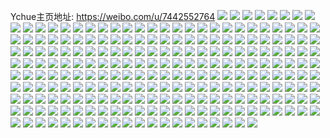 Ychue主页地址: https://weibo.com/u/7442552764 
![](https://wx4.sinaimg.cn/mw2000/0087GbXCly1h8vdmfhiobj31sc2dsnpd.jpg) 
![](https://wx4.sinaimg.cn/mw2000/0087GbXCly1h8vdmnbtb2j31sc2dsnpd.jpg) 
![](https://wx4.sinaimg.cn/mw2000/0087GbXCly1h8vdmii8b5j31sc2dsnpd.jpg) 
![](https://wx4.sinaimg.cn/mw2000/0087GbXCly1h8vdmdh6mxj32c0340hdu.jpg) 
![](https://wx4.sinaimg.cn/mw2000/0087GbXCly1h8vdmor2hxj327v2y1npd.jpg) 
![](https://wx4.sinaimg.cn/mw2000/0087GbXCly1h8u6diwgtnj30wr1z0gyi.jpg) 
![](https://wx4.sinaimg.cn/mw2000/0087GbXCly1h8u6dgkbomj30v91vo423.jpg) 
![](https://wx4.sinaimg.cn/mw2000/0087GbXCly1h8ouafn9qaj32c02c0qu5.jpg) 
![](https://wx4.sinaimg.cn/mw2000/0087GbXCly1h8e32t7q4cj31sc2dsqv5.jpg) 
![](https://wx4.sinaimg.cn/mw2000/0087GbXCly1h8e32vhdl7j31sc2dsqv5.jpg) 
![](https://wx4.sinaimg.cn/mw2000/0087GbXCly1h8e32x07nlj31sc2dsqo3.jpg) 
![](https://wx4.sinaimg.cn/mw2000/0087GbXCly1h8e32yv5d8j31sc2dskjl.jpg) 
![](https://wx4.sinaimg.cn/mw2000/0087GbXCly1h8bzkt4zepj31hc1z4qv5.jpg) 
![](https://wx4.sinaimg.cn/mw2000/0087GbXCly1h8bzkq7eigj31hc1z44qq.jpg) 
![](https://wx4.sinaimg.cn/mw2000/0087GbXCly1h8bzkz3rgnj31hc1z4qv5.jpg) 
![](https://wx4.sinaimg.cn/mw2000/0087GbXCly1h8bzl24x9wj31hc1z4x6p.jpg) 
![](https://wx4.sinaimg.cn/mw2000/0087GbXCly1h8bzl4yk7rj31p3249hdt.jpg) 
![](https://wx4.sinaimg.cn/mw2000/0087GbXCly1h84e062uohj30wq14wh9l.jpg) 
![](https://wx4.sinaimg.cn/mw2000/0087GbXCly1h84e073wucj30wr14yaxw.jpg) 
![](https://wx4.sinaimg.cn/mw2000/0087GbXCly1h84e0ch4xbj30wr14yx1q.jpg) 
![](https://wx4.sinaimg.cn/mw2000/0087GbXCly1h84e081nd6j30wr14ynko.jpg) 
![](https://wx4.sinaimg.cn/mw2000/0087GbXCly1h84e08zvxnj30wr14yaws.jpg) 
![](https://wx4.sinaimg.cn/mw2000/0087GbXCly1h84e0b8g35j30wr14yngm.jpg) 
![](https://wx4.sinaimg.cn/mw2000/0087GbXCly1h84e0a2c1nj30wr14y1hn.jpg) 
![](https://wx4.sinaimg.cn/mw2000/0087GbXCly1h84e055q86j31sc2ds1kx.jpg) 
![](https://wx4.sinaimg.cn/mw2000/0087GbXCly1h84e0dhwbgj30wr14yqjv.jpg) 
![](https://wx4.sinaimg.cn/mw2000/0087GbXCly1h83jfiwe1gj31k00vib1o.jpg) 
![](https://wx4.sinaimg.cn/mw2000/0087GbXCly1h83jf6qvy2j31hd0u0tq6.jpg) 
![](https://wx4.sinaimg.cn/mw2000/0087GbXCly1h7z6884otuj32dc35sb2c.jpg) 
![](https://wx4.sinaimg.cn/mw2000/0087GbXCly1h7z68a91wcj31kw2dcx6p.jpg) 
![](https://wx4.sinaimg.cn/mw2000/0087GbXCly1h7z68dy304j32c0340u0y.jpg) 
![](https://wx4.sinaimg.cn/mw2000/0087GbXCly1h7z68izlb0j32c02c0hdt.jpg) 
![](https://wx4.sinaimg.cn/mw2000/0087GbXCly1h7z68bcwg2j32c0340b2a.jpg) 
![](https://wx4.sinaimg.cn/mw2000/0087GbXCly1h7vm4oz1irj316o1kwx3d.jpg) 
![](https://wx4.sinaimg.cn/mw2000/0087GbXCly1h7vm51sj5yj31yw2mjqv7.jpg) 
![](https://wx4.sinaimg.cn/mw2000/0087GbXCly1h7vm4m6n73j30v315gn59.jpg) 
![](https://wx4.sinaimg.cn/mw2000/0087GbXCly1h7vm4nmwrlj32c0340b2b.jpg) 
![](https://wx4.sinaimg.cn/mw2000/0087GbXCly1h7vm4ya14wj32c033ze83.jpg) 
![](https://wx4.sinaimg.cn/mw2000/0087GbXCly1h7vm4s92xaj327c2y0e83.jpg) 
![](https://wx4.sinaimg.cn/mw2000/0087GbXCly1h7vm531cijj30zk1r8ap6.jpg) 
![](https://wx4.sinaimg.cn/mw2000/0087GbXCly1h7vm4ts4ozj316o1kwkjl.jpg) 
![](https://wx4.sinaimg.cn/mw2000/0087GbXCly1h7vm4vdgx4j32c0340qv5.jpg) 
![](https://wx4.sinaimg.cn/mw2000/0087GbXCly1h7vm52f2puj30zk1r8aev.jpg) 
![](https://wx4.sinaimg.cn/mw2000/0087GbXCly1h7o6m7z44zj32c033bb2a.jpg) 
![](https://wx4.sinaimg.cn/mw2000/0087GbXCly1h7o6mmo3cnj32c03364qq.jpg) 
![](https://wx4.sinaimg.cn/mw2000/0087GbXCly1h7o6meqbmxj329k30ru0y.jpg) 
![](https://wx4.sinaimg.cn/mw2000/0087GbXCly1h7o6mk94ymj327z2ymhdt.jpg) 
![](https://wx4.sinaimg.cn/mw2000/0087GbXCly1h7o6mgo9d7j32a131du0x.jpg) 
![](https://wx4.sinaimg.cn/mw2000/0087GbXCly1h7o6mijd67j328n2zsnpd.jpg) 
![](https://wx4.sinaimg.cn/mw2000/0087GbXCly1h7efm8im0zj32b433ygv1.jpg) 
![](https://wx4.sinaimg.cn/mw2000/0087GbXCly1h7efmdg5vvj32c0340nbs.jpg) 
![](https://wx4.sinaimg.cn/mw2000/0087GbXCly1h7efmrnvj7j32c02c042n.jpg) 
![](https://wx4.sinaimg.cn/mw2000/0087GbXCly1h7efm3lmnwj32c032mkjo.jpg) 
![](https://wx4.sinaimg.cn/mw2000/0087GbXCly1h7efmgbn7jj32c0314784.jpg) 
![](https://wx4.sinaimg.cn/mw2000/0087GbXCly1h7efmlnubdj32c033zdz4.jpg) 
![](https://wx4.sinaimg.cn/mw2000/0087GbXCly1h7efmom6i7j32c03400yj.jpg) 
![](https://wx4.sinaimg.cn/mw2000/0087GbXCly1h784wabgohj311x1kwq67.jpg) 
![](https://wx4.sinaimg.cn/mw2000/0087GbXCly1h784w4sthaj323u35s7wm.jpg) 
![](https://wx4.sinaimg.cn/mw2000/0087GbXCly1h784wbutikj318g1uo4qp.jpg) 
![](https://wx4.sinaimg.cn/mw2000/0087GbXCly1h784w0hrevj30y31f5ni6.jpg) 
![](https://wx4.sinaimg.cn/mw2000/0087GbXCly1h784vz1jtej32dc35stev.jpg) 
![](https://wx4.sinaimg.cn/mw2000/0087GbXCly1h784wczs6ej318g1uogoj.jpg) 
![](https://wx4.sinaimg.cn/mw2000/0087GbXCly1h784w7pk9ij31uo18g7wh.jpg) 
![](https://wx4.sinaimg.cn/mw2000/0087GbXCly1h784w939cqj318g1uon11.jpg) 
![](https://wx4.sinaimg.cn/mw2000/0087GbXCly1h784vwr0f7j318g1uojw8.jpg) 
![](https://wx4.sinaimg.cn/mw2000/0087GbXCly1h784w6994rj31qe12qgr2.jpg) 
![](https://wx4.sinaimg.cn/mw2000/0087GbXCly1h76fbmj7juj318g1uon0x.jpg) 
![](https://wx4.sinaimg.cn/mw2000/0087GbXCly1h76fboglfcj32c0340n2r.jpg) 
![](https://wx4.sinaimg.cn/mw2000/0087GbXCly1h742tfhlu7j31o0280e81.jpg) 
![](https://wx4.sinaimg.cn/mw2000/0087GbXCly1h742tjcjzcj31o02801kl.jpg) 
![](https://wx4.sinaimg.cn/mw2000/0087GbXCly1h742tghruwj31o01o0no0.jpg) 
![](https://wx4.sinaimg.cn/mw2000/0087GbXCly1h742tidpnzj31o02yowth.jpg) 
![](https://wx4.sinaimg.cn/mw2000/0087GbXCly1h6z8m2ag2kj31sc2ds4qp.jpg) 
![](https://wx4.sinaimg.cn/mw2000/0087GbXCly1h6z8m0y2aoj31qq2bmx6p.jpg) 
![](https://wx4.sinaimg.cn/mw2000/0087GbXCly1h6z8m3jpikj31sc2dsdvb.jpg) 
![](https://wx4.sinaimg.cn/mw2000/0087GbXCly1h6woffj3alj30wr1m840b.jpg) 
![](https://wx4.sinaimg.cn/mw2000/0087GbXCly1h6wofk0gnvj32c0340e81.jpg) 
![](https://wx4.sinaimg.cn/mw2000/0087GbXCly1h6wofgyf65j32c03407wi.jpg) 
![](https://wx4.sinaimg.cn/mw2000/0087GbXCly1h6wofo73u7j32c0340e82.jpg) 
![](https://wx4.sinaimg.cn/mw2000/0087GbXCly1h6wofikpo2j32c03407wi.jpg) 
![](https://wx4.sinaimg.cn/mw2000/0087GbXCly1h6wofn7lhfj32c03407wi.jpg) 
![](https://wx4.sinaimg.cn/mw2000/0087GbXCly1h6woflwvdaj32c0340e82.jpg) 
![](https://wx4.sinaimg.cn/mw2000/0087GbXCly1h6wofpl3opj325x2vwqv5.jpg) 
![](https://wx4.sinaimg.cn/mw2000/0087GbXCly1h6s2ep7d3aj32dc1s0aec.jpg) 
![](https://wx4.sinaimg.cn/mw2000/0087GbXCly1h6s2er2489j31rd2cwe81.jpg) 
![](https://wx4.sinaimg.cn/mw2000/0087GbXCly1h6s2eq25ahj31ro2cy7wh.jpg) 
![](https://wx4.sinaimg.cn/mw2000/0087GbXCly1h6s2ey4pb9j31400u076y.jpg) 
![](https://wx4.sinaimg.cn/mw2000/0087GbXCly1h6q1i07ovdj32c0340e82.jpg) 
![](https://wx4.sinaimg.cn/mw2000/0087GbXCly1h6q1i766cej30mz14vgv3.jpg) 
![](https://wx4.sinaimg.cn/mw2000/0087GbXCly1h6llafazaej32c033z4qq.jpg) 
![](https://wx4.sinaimg.cn/mw2000/0087GbXCly1h6llafxg6nj30k00zk7cs.jpg) 
![](https://wx4.sinaimg.cn/mw2000/0087GbXCly1h6llagmtqzj316o1kwh65.jpg) 
![](https://wx4.sinaimg.cn/mw2000/0087GbXCly1h6k6zflgxsj329x319kjm.jpg) 
![](https://wx4.sinaimg.cn/mw2000/0087GbXCly1h6k6zj08tzj31pg29xkjl.jpg) 
![](https://wx4.sinaimg.cn/mw2000/0087GbXCly1h6k6zloozsj32c03407wj.jpg) 
![](https://wx4.sinaimg.cn/mw2000/0087GbXCly1h6k6z72pyfj31ui2goq8g.jpg) 
![](https://wx4.sinaimg.cn/mw2000/0087GbXCly1h6k6zhjse5j32c03404qq.jpg) 
![](https://wx4.sinaimg.cn/mw2000/0087GbXCly1h6k6z0yqt4j30n00um44a.jpg) 
![](https://wx4.sinaimg.cn/mw2000/0087GbXCly1h6j8pwd2orj32b632wqv6.jpg) 
![](https://wx4.sinaimg.cn/mw2000/0087GbXCly1h6j8pq0qidj31rb2o414u.jpg) 
![](https://wx4.sinaimg.cn/mw2000/0087GbXCly1h6j8py5oelj31sc2dskge.jpg) 
![](https://wx4.sinaimg.cn/mw2000/0087GbXCly1h6j8q1agy7j31qj2dshdt.jpg) 
![](https://wx4.sinaimg.cn/mw2000/0087GbXCly1h6j8qud13fj31sc2ds1ky.jpg) 
![](https://wx4.sinaimg.cn/mw2000/0087GbXCly1h6c269mxrzj32c0340hdt.jpg) 
![](https://wx4.sinaimg.cn/mw2000/0087GbXCly1h6c26bm60oj32c03401kz.jpg) 
![](https://wx4.sinaimg.cn/mw2000/0087GbXCly1h6c26d2uwbj325z2vz1ky.jpg) 
![](https://wx4.sinaimg.cn/mw2000/0087GbXCly1h6c26ekgc9j32bz338e82.jpg) 
![](https://wx4.sinaimg.cn/mw2000/0087GbXCly1h6c26g7t56j32c0340hdu.jpg) 
![](https://wx4.sinaimg.cn/mw2000/0087GbXCly1h6c268s9t0j32c0340b2a.jpg) 
![](https://wx4.sinaimg.cn/mw2000/0087GbXCly1h659xk2o3hj33402c07wi.jpg) 
![](https://wx4.sinaimg.cn/mw2000/0087GbXCly1h659xkxxgnj329c30gqv5.jpg) 
![](https://wx4.sinaimg.cn/mw2000/0087GbXCly1h659xlmcg2j31vg2iahdt.jpg) 
![](https://wx4.sinaimg.cn/mw2000/0087GbXCly1h659xmwyhij31sc2ds4qq.jpg) 
![](https://wx4.sinaimg.cn/mw2000/0087GbXCly1h659xn9x9lj30u00u0gmr.jpg) 
![](https://wx4.sinaimg.cn/mw2000/0087GbXCly1h62iyq40a3j32c0340e82.jpg) 
![](https://wx4.sinaimg.cn/mw2000/0087GbXCly1h62iyt117jj31xk2kre81.jpg) 
![](https://wx4.sinaimg.cn/mw2000/0087GbXCly1h62iz2p39kj32c0340u0y.jpg) 
![](https://wx4.sinaimg.cn/mw2000/0087GbXCly1h62iytw4n7j32c03404qp.jpg) 
![](https://wx4.sinaimg.cn/mw2000/0087GbXCly1h5x2w59rbaj32b433yb2c.jpg) 
![](https://wx4.sinaimg.cn/mw2000/0087GbXCly1h5x2whcu4cj32b433yb1s.jpg) 
![](https://wx4.sinaimg.cn/mw2000/0087GbXCly1h5ipo0lho0j31p02dsqv8.jpg) 
![](https://wx4.sinaimg.cn/mw2000/0087GbXCly1h5ipnmz0cqj32c0340x6r.jpg) 
![](https://wx4.sinaimg.cn/mw2000/0087GbXCly1h5iplw4a2ij32812ypx6p.jpg) 
![](https://wx4.sinaimg.cn/mw2000/0087GbXCly1h5ipntx019j32c0340qv6.jpg) 
![](https://wx4.sinaimg.cn/mw2000/0087GbXCly1h5ipnsdnw1j32c0340kjm.jpg) 
![](https://wx4.sinaimg.cn/mw2000/0087GbXCly1h5ipnqzom5j32av32hqv6.jpg) 
![](https://wx4.sinaimg.cn/mw2000/0087GbXCly1h5fc3qymndj30n01dswfw.jpg) 
![](https://wx4.sinaimg.cn/mw2000/0087GbXCly1h57ns9t8yij30u0140dn2.jpg) 
![](https://wx4.sinaimg.cn/mw2000/0087GbXCly1h552982p70j32c0340b29.jpg) 
![](https://wx4.sinaimg.cn/mw2000/0087GbXCly1h55293phrsj32c03407wi.jpg) 
![](https://wx4.sinaimg.cn/mw2000/0087GbXCly1h55295ybdlj32c0340hdt.jpg) 
![](https://wx4.sinaimg.cn/mw2000/0087GbXCly1h55294vgtvj32c03404qq.jpg) 
![](https://wx4.sinaimg.cn/mw2000/0087GbXCly1h5529792hhj32c0340e82.jpg) 
![](https://wx4.sinaimg.cn/mw2000/0087GbXCly1h55299hjvaj32c0340e82.jpg) 
![](https://wx4.sinaimg.cn/mw2000/0087GbXCly1h55290mp00j32c0340e82.jpg) 
![](https://wx4.sinaimg.cn/mw2000/0087GbXCly1h4y0vg32dej32ax2by4qp.jpg) 
![](https://wx4.sinaimg.cn/mw2000/0087GbXCly1h4y0vgmsf3j31x62ln7v0.jpg) 
![](https://wx4.sinaimg.cn/mw2000/0087GbXCly1h4y0vhlobgj32c03407wi.jpg) 
![](https://wx4.sinaimg.cn/mw2000/0087GbXCly1h4y0vx70gxj32c0340kjm.jpg) 
![](https://wx4.sinaimg.cn/mw2000/0087GbXCly1h4y0vxpbv8j30tu0tugr3.jpg) 
![](https://wx4.sinaimg.cn/mw2000/0087GbXCly1h4q3uj8r21j32c03404qr.jpg) 
![](https://wx4.sinaimg.cn/mw2000/0087GbXCly1h4q3ugri1lj31sc2dse81.jpg) 
![](https://wx4.sinaimg.cn/mw2000/0087GbXCly1h4q3ufcvhbj328s2zqe83.jpg) 
![](https://wx4.sinaimg.cn/mw2000/0087GbXCly1h4q3um12uuj32c034vx6q.jpg) 
![](https://wx4.sinaimg.cn/mw2000/0087GbXCly1h4q3uchybcj329330he82.jpg) 
![](https://wx4.sinaimg.cn/mw2000/0087GbXCly1h4q3uaokavj32c0340e83.jpg) 
![](https://wx4.sinaimg.cn/mw2000/0087GbXCly1h4iydzswsyj32ap30qhdu.jpg) 
![](https://wx4.sinaimg.cn/mw2000/0087GbXCly1h4iydqwj8jj30ru22qe6r.jpg) 
![](https://wx4.sinaimg.cn/mw2000/0087GbXCly1h4iye21je7j32a231pe82.jpg) 
![](https://wx4.sinaimg.cn/mw2000/0087GbXCly1h4iydtgd32j30u0140drq.jpg) 
![](https://wx4.sinaimg.cn/mw2000/0087GbXCly1h4iyeut45zj31sc2dshdt.jpg) 
![](https://wx4.sinaimg.cn/mw2000/0087GbXCly1h4iydveqdgj327h2xyx6q.jpg) 
![](https://wx4.sinaimg.cn/mw2000/0087GbXCly1h4iydrvwepj30ru1jokad.jpg) 
![](https://wx4.sinaimg.cn/mw2000/0087GbXCly1h4h9633xylj30ip0y1wjo.jpg) 
![](https://wx4.sinaimg.cn/mw2000/0087GbXCly1h4h969jlw4j32c0340qv5.jpg) 
![](https://wx4.sinaimg.cn/mw2000/0087GbXCly1h4h961mqjnj32c03401kz.jpg) 
![](https://wx4.sinaimg.cn/mw2000/0087GbXCly1h4h96410y6j32c0340b2b.jpg) 
![](https://wx4.sinaimg.cn/mw2000/0087GbXCly1h4h96557cnj32c0340x6q.jpg) 
![](https://wx4.sinaimg.cn/mw2000/0087GbXCly1h4h965x1hqj32dc1s0npd.jpg) 
![](https://wx4.sinaimg.cn/mw2000/0087GbXCly1h4h966m6b7j32dc1s0npd.jpg) 
![](https://wx4.sinaimg.cn/mw2000/0087GbXCly1h4h967ao8gj326w2x7x6p.jpg) 
![](https://wx4.sinaimg.cn/mw2000/0087GbXCly1h4a6bb8y76j30n01dswjq.jpg) 
![](https://wx4.sinaimg.cn/mw2000/0087GbXCly1h4a6bbu9fbj30k80sb7bp.jpg) 
![](https://wx4.sinaimg.cn/mw2000/0087GbXCly1h439hlwn28j32302nnhdt.jpg) 
![](https://wx4.sinaimg.cn/mw2000/0087GbXCly1h439hoxno0j32c02c07wh.jpg) 
![](https://wx4.sinaimg.cn/mw2000/0087GbXCly1h439hn9v4lj32c0340hdu.jpg) 
![](https://wx4.sinaimg.cn/mw2000/0087GbXCly1h439hrzsjjj31rh2d9e81.jpg) 
![](https://wx4.sinaimg.cn/mw2000/0087GbXCly1h439hl58v2j31rb2d9qv5.jpg) 
![](https://wx4.sinaimg.cn/mw2000/0087GbXCly1h439hpzcpwj31qn2d94qn.jpg) 
![](https://wx4.sinaimg.cn/mw2000/0087GbXCly1h439hnycrkj30p40xhjy3.jpg) 
![](https://wx4.sinaimg.cn/mw2000/0087GbXCly1h3z7t56s0bj31s02dcqv5.jpg) 
![](https://wx4.sinaimg.cn/mw2000/0087GbXCly1h3z7t98xeij31s02dckjl.jpg) 
![](https://wx4.sinaimg.cn/mw2000/0087GbXCly1h3z7sb4j6bj31s02dcnpd.jpg) 
![](https://wx4.sinaimg.cn/mw2000/0087GbXCly1h3z7tbn6boj32c0340qv5.jpg) 
![](https://wx4.sinaimg.cn/mw2000/0087GbXCly1h3z7sujvetj30n01ds18i.jpg) 
![](https://wx4.sinaimg.cn/mw2000/0087GbXCly1h3z7tefkjaj32c0340kjl.jpg) 
![](https://wx4.sinaimg.cn/mw2000/0087GbXCly1h3xnqsgzsfj30rv1djn1r.jpg) 
![](https://wx4.sinaimg.cn/mw2000/0087GbXCly1h3u6h1bbk6j32c03404qq.jpg) 
![](https://wx4.sinaimg.cn/mw2000/0087GbXCly1h3u6h2kvmlj32c0340x6p.jpg) 
![](https://wx4.sinaimg.cn/mw2000/0087GbXCly1h3u6h37o9tj316o1kwqkv.jpg) 
![](https://wx4.sinaimg.cn/mw2000/0087GbXCly1h3u6h5las6j328f1ore82.jpg) 
![](https://wx4.sinaimg.cn/mw2000/0087GbXCly1h3ly1z2vg8j30n014wtm9.jpg) 
![](https://wx4.sinaimg.cn/mw2000/0087GbXCly1h3ly1y1btaj30n014wdu4.jpg) 
![](https://wx4.sinaimg.cn/mw2000/0087GbXCly1h3ly20o9dbj30n014wgzc.jpg) 
![](https://wx4.sinaimg.cn/mw2000/0087GbXCly1h3g9q3jat7j32c0340npe.jpg) 
![](https://wx4.sinaimg.cn/mw2000/0087GbXCly1h3g9q2imuvj32c02c0npe.jpg) 
![](https://wx4.sinaimg.cn/mw2000/0087GbXCly1h31s7rbiu1j323o2swhdt.jpg) 
![](https://wx4.sinaimg.cn/mw2000/0087GbXCly1h31s7uc0gfj31sc2dshdt.jpg) 
![](https://wx4.sinaimg.cn/mw2000/0087GbXCly1h31s7oz2ooj323m2ste81.jpg) 
![](https://wx4.sinaimg.cn/mw2000/0087GbXCly1h2vg93erwqj30u01hc166.jpg) 
![](https://wx4.sinaimg.cn/mw2000/0087GbXCly1h2vg950vhaj30rf0rfamj.jpg) 
![](https://wx4.sinaimg.cn/mw2000/0087GbXCly1h22l7pro2dj30n00yithm.jpg) 
![](https://wx4.sinaimg.cn/mw2000/0087GbXCly1h22l7qewokj30n00yi11p.jpg) 
![](https://wx4.sinaimg.cn/mw2000/0087GbXCly1h22l7riz6lj30n00yi48b.jpg) 
![](https://wx4.sinaimg.cn/mw2000/0087GbXCly1h22l7s9ocvj30n00yitjo.jpg) 
![](https://wx4.sinaimg.cn/mw2000/0087GbXCly1h22l7qxst7j30n00f1ad4.jpg) 
![](https://wx4.sinaimg.cn/mw2000/0087GbXCly1h22l7p36dpj30n00yi7b2.jpg) 
![](https://wx4.sinaimg.cn/mw2000/0087GbXCly1h1ap3fxvtqj328h322u10.jpg) 
![](https://wx4.sinaimg.cn/mw2000/0087GbXCly1h1ap3yvl1vj31sr2dpqv6.jpg) 
![](https://wx4.sinaimg.cn/mw2000/0087GbXCly1h1ap33mw26j32c02z3u10.jpg) 
![](https://wx4.sinaimg.cn/mw2000/0087GbXCly1h1ap3q7f3fj32c02zmqv7.jpg) 
![](https://wx4.sinaimg.cn/mw2000/0087GbXCly1h1ap3ul4tyj32c0340hdw.jpg) 
![](https://wx4.sinaimg.cn/mw2000/0087GbXCly1h1ap431bd2j32c030hhdw.jpg) 
![](https://wx4.sinaimg.cn/mw2000/0087GbXCly1h1ap3w7tmyj32c03401ky.jpg) 
![](https://wx4.sinaimg.cn/mw2000/0087GbXCly1h08lqyjtqej32c0340e84.jpg) 
![](https://wx4.sinaimg.cn/mw2000/0087GbXCly1h08lrfzfc9j32c0340b2c.jpg) 
![](https://wx4.sinaimg.cn/mw2000/0087GbXCly1h08lrb0vx6j32c03407wj.jpg) 
![](https://wx4.sinaimg.cn/mw2000/0087GbXCly1h08lrn851qj31sc2dskjl.jpg) 
![](https://wx4.sinaimg.cn/mw2000/0087GbXCly1h08lr17hvwj33402c0e83.jpg) 
![](https://wx4.sinaimg.cn/mw2000/0087GbXCly1h08lrty5i6j32c0340npg.jpg) 
![](https://wx4.sinaimg.cn/mw2000/0087GbXCly1h08ls1tggnj32c0340kjo.jpg) 
![](https://wx4.sinaimg.cn/mw2000/0087GbXCly1gysgqh5ctzj32c0340u0z.jpg) 
![](https://wx4.sinaimg.cn/mw2000/0087GbXCly1gysgqkpnijj32c03401l0.jpg) 
![](https://wx4.sinaimg.cn/mw2000/0087GbXCly1gysgqcj9djj32c0340hdv.jpg) 
![](https://wx4.sinaimg.cn/mw2000/0087GbXCly1gysgqo8fvdj32c03404qs.jpg) 
![](https://wx4.sinaimg.cn/mw2000/0087GbXCly1gysgqqvce6j32c03401l0.jpg) 
![](https://wx4.sinaimg.cn/mw2000/0087GbXCly1gysgqwbrgzj32ai320u0y.jpg) 
![](https://wx4.sinaimg.cn/mw2000/0087GbXCly1gysgqzmxbyj32c0340x6r.jpg) 
![](https://wx4.sinaimg.cn/mw2000/0087GbXCly1gyoznoxuplj32c03404qr.jpg) 
![](https://wx4.sinaimg.cn/mw2000/0087GbXCly1gyoznqipcdj32c02c0x6p.jpg) 
![](https://wx4.sinaimg.cn/mw2000/0087GbXCly1gy0v159n2cj326j2wp7wi.jpg) 
![](https://wx4.sinaimg.cn/mw2000/0087GbXCly1gxz2vz5pt8j32822yr1kx.jpg) 
![](https://wx4.sinaimg.cn/mw2000/0087GbXCly1gxz2w1esw8j30ru2biazt.jpg) 
![](https://wx4.sinaimg.cn/mw2000/0087GbXCly1gxz2w1vxnsj30ru228wva.jpg) 
![](https://wx4.sinaimg.cn/mw2000/0087GbXCly1gxz2w4elozj326x2x8b2b.jpg) 
![](https://wx4.sinaimg.cn/mw2000/0087GbXCly1gxz2w84lnwj32c02c0hdv.jpg) 
![](https://wx4.sinaimg.cn/mw2000/0087GbXCly1gxz2w5szl2j321q21qnpd.jpg) 
![](https://wx4.sinaimg.cn/mw2000/0087GbXCly1gxz2w0nwbvj31hc1x6kjl.jpg) 
